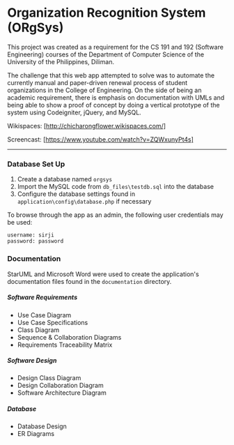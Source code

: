# Organization Recognition System (ORgSys)

This project was created as a requirement for the CS 191 and 192 (Software Engineering) courses of the Department of Computer Science of the University of the Philippines, Diliman.

The challenge that this web app attempted to solve was to automate the currently manual and paper-driven renewal process of student organizations in the College of Engineering. On the side of being an academic requirement, there is emphasis on documentation with UMLs and being able to show a proof of concept by doing a vertical prototype of the system using Codeigniter, jQuery, and MySQL.

Wikispaces: [http://chicharongflower.wikispaces.com/]

Screencast: [https://www.youtube.com/watch?v=ZQWxunyPt4s]

-----------------------

### Database Set Up

1. Create a database named `orgsys`
2. Import the MySQL code from `db_files\testdb.sql` into the database
3. Configure the database settings found in `application\config\database.php` if necessary

To browse through the app as an admin, the following user credentials may be used:
```
username: sirji
password: password
```

### Documentation

StarUML and Microsoft Word were used to create the application's documentation files found in the `documentation` directory.

##### Software Requirements
* Use Case Diagram
* Use Case Specifications
* Class Diagram
* Sequence & Collaboration Diagrams
* Requirements Traceability Matrix

##### Software Design
* Design Class Diagram
* Design Collaboration Diagram
* Software Architecture Diagram

##### Database
* Database Design
* ER Diagrams